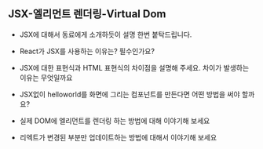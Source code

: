 ## JSX-엘리먼트 렌더링-Virtual Dom

- JSX에 대해서 동료에게 소개하듯이 설명 한번 붙탁드립니다.

- React가 JSX를 사용하는 이유는? 필수인가요?

- JSX에 대한 표현식과 HTML 표현식의 차이점을 설명해 주세요. 차이가 발생하는 이유는 무엇일까요

- JSX없이 helloworld를 화면에 그리는 컴포넌트를 만든다면 어떤 방법을 써야 할까요?

- 실제 DOM에 엘리먼트를 렌더링 하는 방법에 대해 이야기해 보세요

- 리엑트가 변경된 부분만 업데이트하는 방법에 대해서 이야기해 보세요
